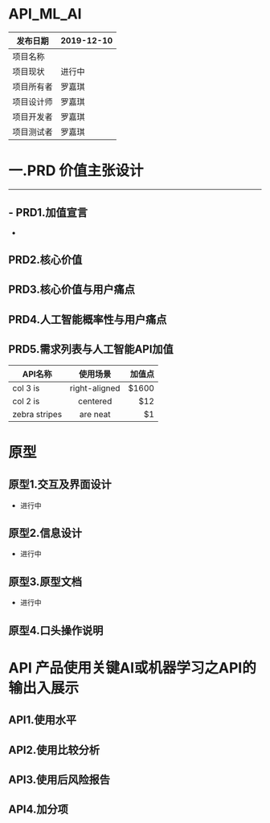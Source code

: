 # API_ML_AI

| 发布日期   | 2019-12-10     |
| ---------- | -------------- |
| 项目名称   |  |
| 项目现状   | 进行中         |
| 项目所有者 | 罗嘉琪         |
| 项目设计师 | 罗嘉琪         |
| 项目开发者 | 罗嘉琪         |
| 项目测试者 | 罗嘉琪         |

# 一.PRD 价值主张设计
---
## - PRD1.加值宣言
- 
## PRD2.核心价值

## PRD3.核心价值与用户痛点

## PRD4.人工智能概率性与用户痛点

## PRD5.需求列表与人工智能API加值
| API名称        | 使用场景           | 加值点  |
| ------------- |:-------------:| -----:|
| col 3 is      | right-aligned | $1600 |
| col 2 is      | centered      |   $12 |
| zebra stripes | are neat      |    $1 |
# 原型

## 原型1.交互及界面设计
- 进行中
## 原型2.信息设计
- 进行中
## 原型3.原型文档
- 进行中
## 原型4.口头操作说明

# API 产品使用关键AI或机器学习之API的输出入展示

## API1.使用水平

## API2.使用比较分析

## API3.使用后风险报告

## API4.加分项

